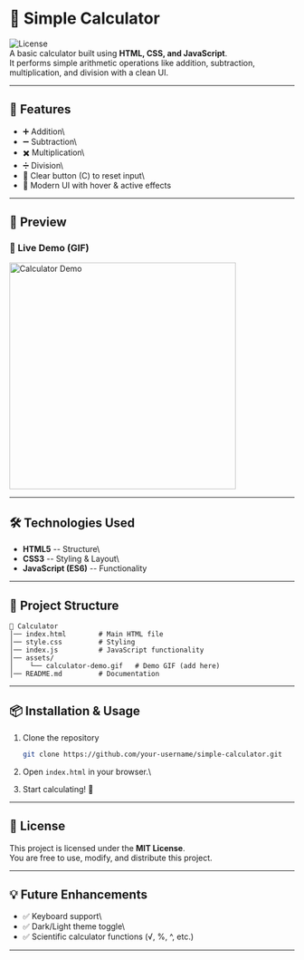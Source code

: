 # 🧮 Simple Calculator

![License](https://img.shields.io/badge/License-MIT-blue.svg)\
A basic calculator built using **HTML, CSS, and JavaScript**.\
It performs simple arithmetic operations like addition, subtraction,
multiplication, and division with a clean UI.

------------------------------------------------------------------------

## 🚀 Features

-   ➕ Addition\
-   ➖ Subtraction\
-   ✖️ Multiplication\
-   ➗ Division\
-   🧹 Clear button (C) to reset input\
-   🎨 Modern UI with hover & active effects

------------------------------------------------------------------------

## 📸 Preview

### 🎥 Live Demo (GIF)

<img src="assets/calculator-demo.gif" alt="Calculator Demo" width="400"/>


------------------------------------------------------------------------

## 🛠️ Technologies Used

-   **HTML5** -- Structure\
-   **CSS3** -- Styling & Layout\
-   **JavaScript (ES6)** -- Functionality

------------------------------------------------------------------------

## 📂 Project Structure

    📁 Calculator
    │── index.html        # Main HTML file
    │── style.css         # Styling
    │── index.js          # JavaScript functionality
    │── assets/
    │    └── calculator-demo.gif   # Demo GIF (add here)
    │── README.md         # Documentation

------------------------------------------------------------------------

## 📦 Installation & Usage

1.  Clone the repository

    ``` bash
    git clone https://github.com/your-username/simple-calculator.git
    ```

2.  Open `index.html` in your browser.\

3.  Start calculating! 🎉

------------------------------------------------------------------------

## 📜 License

This project is licensed under the **MIT License**.\
You are free to use, modify, and distribute this project.

------------------------------------------------------------------------

## 💡 Future Enhancements

-   ✅ Keyboard support\
-   ✅ Dark/Light theme toggle\
-   ✅ Scientific calculator functions (√, %, \^, etc.)

------------------------------------------------------------------------

